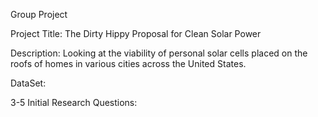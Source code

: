 Group Project

Project Title:
The Dirty Hippy Proposal for Clean Solar Power

Description:
Looking at the viability of personal solar cells placed on the roofs of homes in various cities across the United States. 

DataSet:

3-5 Initial Research Questions:

